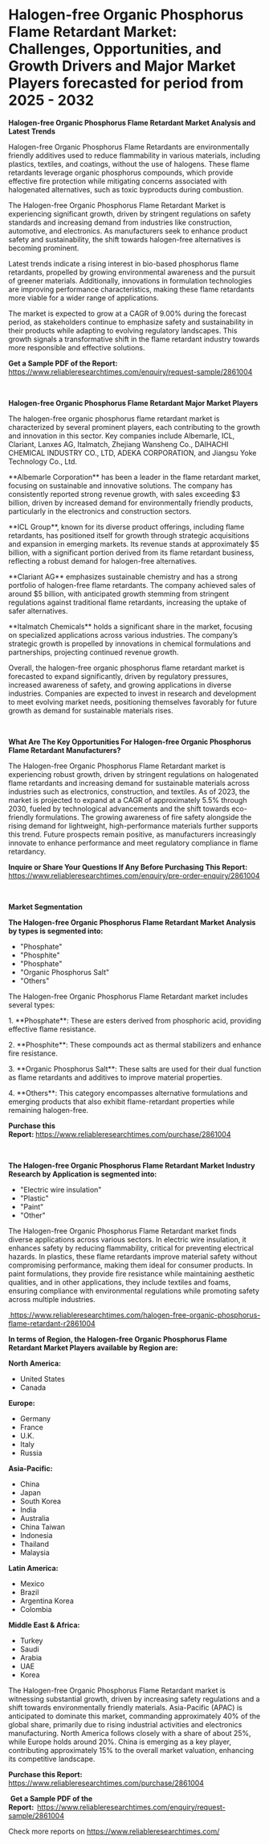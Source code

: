 <p><h1>Halogen-free Organic Phosphorus Flame Retardant Market: Challenges, Opportunities, and Growth Drivers and Major Market Players forecasted for period from 2025 - 2032</h1></p><p><strong>Halogen-free Organic Phosphorus Flame Retardant Market Analysis and Latest Trends</strong></p>
<p><p>Halogen-free Organic Phosphorus Flame Retardants are environmentally friendly additives used to reduce flammability in various materials, including plastics, textiles, and coatings, without the use of halogens. These flame retardants leverage organic phosphorus compounds, which provide effective fire protection while mitigating concerns associated with halogenated alternatives, such as toxic byproducts during combustion.</p><p>The Halogen-free Organic Phosphorus Flame Retardant Market is experiencing significant growth, driven by stringent regulations on safety standards and increasing demand from industries like construction, automotive, and electronics. As manufacturers seek to enhance product safety and sustainability, the shift towards halogen-free alternatives is becoming prominent.</p><p>Latest trends indicate a rising interest in bio-based phosphorus flame retardants, propelled by growing environmental awareness and the pursuit of greener materials. Additionally, innovations in formulation technologies are improving performance characteristics, making these flame retardants more viable for a wider range of applications.</p><p>The market is expected to grow at a CAGR of 9.00% during the forecast period, as stakeholders continue to emphasize safety and sustainability in their products while adapting to evolving regulatory landscapes. This growth signals a transformative shift in the flame retardant industry towards more responsible and effective solutions.</p></p>
<p><strong>Get a Sample PDF of the Report:&nbsp;</strong> <a href="https://www.reliableresearchtimes.com/enquiry/request-sample/2861004?utm_campaign=3184&utm_medium=2&utm_source=Github&utm_content=ia&utm_term=12032025&utm_id=halogen-free-organic-phosphorus-flame-retardant">https://www.reliableresearchtimes.com/enquiry/request-sample/2861004</a></p>
<p>&nbsp;</p>
<p><strong>Halogen-free Organic Phosphorus Flame Retardant Major Market Players</strong></p>
<p><p>The halogen-free organic phosphorus flame retardant market is characterized by several prominent players, each contributing to the growth and innovation in this sector. Key companies include Albemarle, ICL, Clariant, Lanxes AG, Italmatch, Zhejiang Wansheng Co., DAIHACHI CHEMICAL INDUSTRY CO., LTD, ADEKA CORPORATION, and Jiangsu Yoke Technology Co., Ltd.</p><p>**Albemarle Corporation** has been a leader in the flame retardant market, focusing on sustainable and innovative solutions. The company has consistently reported strong revenue growth, with sales exceeding $3 billion, driven by increased demand for environmentally friendly products, particularly in the electronics and construction sectors.</p><p>**ICL Group**, known for its diverse product offerings, including flame retardants, has positioned itself for growth through strategic acquisitions and expansion in emerging markets. Its revenue stands at approximately $5 billion, with a significant portion derived from its flame retardant business, reflecting a robust demand for halogen-free alternatives.</p><p>**Clariant AG** emphasizes sustainable chemistry and has a strong portfolio of halogen-free flame retardants. The company achieved sales of around $5 billion, with anticipated growth stemming from stringent regulations against traditional flame retardants, increasing the uptake of safer alternatives.</p><p>**Italmatch Chemicals** holds a significant share in the market, focusing on specialized applications across various industries. The company’s strategic growth is propelled by innovations in chemical formulations and partnerships, projecting continued revenue growth.</p><p>Overall, the halogen-free organic phosphorus flame retardant market is forecasted to expand significantly, driven by regulatory pressures, increased awareness of safety, and growing applications in diverse industries. Companies are expected to invest in research and development to meet evolving market needs, positioning themselves favorably for future growth as demand for sustainable materials rises.</p></p>
<p>&nbsp;</p>
<p><strong>What Are The Key Opportunities For Halogen-free Organic Phosphorus Flame Retardant Manufacturers?</strong></p>
<p><p>The Halogen-free Organic Phosphorus Flame Retardant market is experiencing robust growth, driven by stringent regulations on halogenated flame retardants and increasing demand for sustainable materials across industries such as electronics, construction, and textiles. As of 2023, the market is projected to expand at a CAGR of approximately 5.5% through 2030, fueled by technological advancements and the shift towards eco-friendly formulations. The growing awareness of fire safety alongside the rising demand for lightweight, high-performance materials further supports this trend. Future prospects remain positive, as manufacturers increasingly innovate to enhance performance and meet regulatory compliance in flame retardancy.</p></p>
<p><strong>Inquire or Share Your Questions If Any Before Purchasing This Report:</strong> <a href="https://www.reliableresearchtimes.com/enquiry/pre-order-enquiry/2861004?utm_campaign=3184&utm_medium=2&utm_source=Github&utm_content=ia&utm_term=12032025&utm_id=halogen-free-organic-phosphorus-flame-retardant">https://www.reliableresearchtimes.com/enquiry/pre-order-enquiry/2861004</a></p>
<p>&nbsp;</p>
<p><strong>Market Segmentation</strong></p>
<p><strong>The Halogen-free Organic Phosphorus Flame Retardant Market Analysis by types is segmented into:</strong></p>
<p><ul><li>"Phosphate"</li><li>"Phosphite"</li><li>"Phosphate"</li><li>"Organic Phosphorus Salt"</li><li>"Others"</li></ul></p>
<p><p>The Halogen-free Organic Phosphorus Flame Retardant market includes several types: </p><p>1. **Phosphate**: These are esters derived from phosphoric acid, providing effective flame resistance.</p><p>2. **Phosphite**: These compounds act as thermal stabilizers and enhance fire resistance.</p><p>3. **Organic Phosphorus Salt**: These salts are used for their dual function as flame retardants and additives to improve material properties.</p><p>4. **Others**: This category encompasses alternative formulations and emerging products that also exhibit flame-retardant properties while remaining halogen-free.</p></p>
<p><strong>Purchase this Report:&nbsp;</strong><a href="https://www.reliableresearchtimes.com/purchase/2861004?utm_campaign=3184&utm_medium=2&utm_source=Github&utm_content=ia&utm_term=12032025&utm_id=halogen-free-organic-phosphorus-flame-retardant">https://www.reliableresearchtimes.com/purchase/2861004</a></p>
<p>&nbsp;</p>
<p><strong>The Halogen-free Organic Phosphorus Flame Retardant Market Industry Research by Application is segmented into:</strong></p>
<p><ul><li>"Electric wire insulation"</li><li>"Plastic"</li><li>"Paint"</li><li>"Other"</li></ul></p>
<p><p>The Halogen-free Organic Phosphorus Flame Retardant market finds diverse applications across various sectors. In electric wire insulation, it enhances safety by reducing flammability, critical for preventing electrical hazards. In plastics, these flame retardants improve material safety without compromising performance, making them ideal for consumer products. In paint formulations, they provide fire resistance while maintaining aesthetic qualities, and in other applications, they include textiles and foams, ensuring compliance with environmental regulations while promoting safety across multiple industries.</p></p>
<p><a href="https://www.reliableresearchtimes.com/halogen-free-organic-phosphorus-flame-retardant-r2861004?utm_campaign=3184&utm_medium=2&utm_source=Github&utm_content=ia&utm_term=12032025&utm_id=halogen-free-organic-phosphorus-flame-retardant">&nbsp;https://www.reliableresearchtimes.com/halogen-free-organic-phosphorus-flame-retardant-r2861004</a></p>
<p><strong>In terms of Region, the Halogen-free Organic Phosphorus Flame Retardant Market Players available by Region are:</strong></p>
<p>
    <p> <strong> North America: </strong>
        <ul>
            <li>United States</li>
            <li>Canada</li>
        </ul>
        </p> 
    <p> <strong> Europe: </strong>
        <ul>
            <li>Germany</li>
            <li>France</li>
            <li>U.K.</li>
            <li>Italy</li>
            <li>Russia</li>
        </ul>
        </p> 
    <p> <strong> Asia-Pacific: </strong>
        <ul>
            <li>China</li>
            <li>Japan</li>
            <li>South Korea</li>
            <li>India</li>
            <li>Australia</li>
            <li>China Taiwan</li>
            <li>Indonesia</li>
            <li>Thailand</li>
            <li>Malaysia</li>
        </ul>
        </p> 
    <p> <strong> Latin America: </strong>
        <ul>
            <li>Mexico</li>
            <li>Brazil</li>
            <li>Argentina Korea</li>
            <li>Colombia</li>
        </ul>
        </p> 
    <p> <strong> Middle East & Africa: </strong>
        <ul>
            <li>Turkey</li>
            <li>Saudi</li>
            <li>Arabia</li>
            <li>UAE</li>
            <li>Korea</li>
        </ul>
    </p>
    </p>
<p><p>The Halogen-free Organic Phosphorus Flame Retardant market is witnessing substantial growth, driven by increasing safety regulations and a shift towards environmentally friendly materials. Asia-Pacific (APAC) is anticipated to dominate this market, commanding approximately 40% of the global share, primarily due to rising industrial activities and electronics manufacturing. North America follows closely with a share of about 25%, while Europe holds around 20%. China is emerging as a key player, contributing approximately 15% to the overall market valuation, enhancing its competitive landscape.</p></p>
<p><strong>Purchase this Report: </strong><a href="https://www.reliableresearchtimes.com/purchase/2861004?utm_campaign=3184&utm_medium=2&utm_source=Github&utm_content=ia&utm_term=12032025&utm_id=halogen-free-organic-phosphorus-flame-retardant">https://www.reliableresearchtimes.com/purchase/2861004</a></p>
<p>&nbsp;<strong>Get a Sample PDF of the Report:&nbsp;&nbsp;</strong><a href="https://www.reliableresearchtimes.com/enquiry/request-sample/2861004?utm_campaign=3184&utm_medium=2&utm_source=Github&utm_content=ia&utm_term=12032025&utm_id=halogen-free-organic-phosphorus-flame-retardant">https://www.reliableresearchtimes.com/enquiry/request-sample/2861004</a></p>
<p><strong></strong></p>
<p>Check more reports on <a href="https://www.reliableresearchtimes.com/?utm_campaign=3184&utm_medium=2&utm_source=Github&utm_content=ia&utm_term=12032025&utm_id=halogen-free-organic-phosphorus-flame-retardant">https://www.reliableresearchtimes.com/</a></p>